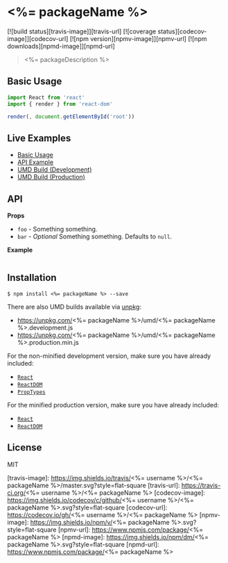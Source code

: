 # <%= packageName %>

[![build status][travis-image]][travis-url]
[![coverage status][codecov-image]][codecov-url]
[![npm version][npmv-image]][npmv-url]
[![npm downloads][npmd-image]][npmd-url]

> <%= packageDescription %>

## Basic Usage

```jsx
import React from 'react'
import { render } from 'react-dom'

render(, document.getElementById('root'))
```

## Live Examples

- [Basic Usage](https://codesandbox.io/)
- [API Example](https://codesandbox.io/)
- [UMD Build (Development)](https://codesandbox.io/)
- [UMD Build (Production)](https://codesandbox.io/)

## API

**Props**

- `foo` - Something something.
- `bar` - _Optional_ Something something. Defaults to `null`.

**Example**

```jsx
```

## Installation

```
$ npm install <%= packageName %> --save
```

There are also UMD builds available via [unpkg](https://unpkg.com/):

- https://unpkg.com/<%= packageName %>/umd/<%= packageName %>.development.js
- https://unpkg.com/<%= packageName %>/umd/<%= packageName %>.production.min.js

For the non-minified development version, make sure you have already included:

- [`React`](https://unpkg.com/react/umd/react.development.js)
- [`ReactDOM`](https://unpkg.com/react-dom/umd/react-dom.development.js)
- [`PropTypes`](https://unpkg.com/prop-types/prop-types.js)

For the minified production version, make sure you have already included:

- [`React`](https://unpkg.com/react/umd/react.production.min.js)
- [`ReactDOM`](https://unpkg.com/react-dom/umd/react-dom.production.min.js)

## License

MIT

[travis-image]: https://img.shields.io/travis/<%= username %>/<%= packageName %>/master.svg?style=flat-square
[travis-url]: https://travis-ci.org/<%= username %>/<%= packageName %>
[codecov-image]: https://img.shields.io/codecov/c/github/<%= username %>/<%= packageName %>.svg?style=flat-square
[codecov-url]: https://codecov.io/gh/<%= username %>/<%= packageName %>
[npmv-image]: https://img.shields.io/npm/v/<%= packageName %>.svg?style=flat-square
[npmv-url]: https://www.npmjs.com/package/<%= packageName %>
[npmd-image]: https://img.shields.io/npm/dm/<%= packageName %>.svg?style=flat-square
[npmd-url]: https://www.npmjs.com/package/<%= packageName %>
